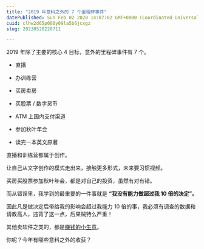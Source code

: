 ```yaml
---
title: "2019 年意料之外的 7 个里程碑事件"
datePublished: Sun Feb 02 2020 14:07:02 GMT+0000 (Coordinated Universal Time)
cuid: clhw2d65p000y09la5b6jcxgz
slug: 20230520220711

---
```


2019 年除了主要的核心 4 目标，意外的里程碑事件有 7 个。

* 直播
    
* 办训练营
    
* 买房卖房
    
* 买股票 / 数字货币
    
* ATM 上国内支付渠道
    
* 参加秋叶年会
    
* 读完一本英文原著
    

直播和训练营都属于创作。

让自己从文字创作的模式走出来，接触更多形式，未来要习惯视频。

买房买股票参加秋叶年会，都是对自己的投资，虽然有对有错。

而从错误里，我学到的最重要的一件事就是 **“我没有能力做超过我 10 倍的决定”。**

因此凡是做决定后带给我的影响会超过我能力 10 倍的事，我必须有调查的数据和请教高人，违背了这一点，后果贼特么严重！

其他卖软件之类的，都是[赚钱的小生意](http://mp.weixin.qq.com/s?__biz=MzI3MzU5MDA1OQ==&mid=2247485096&idx=1&sn=3a03ffec4045051eac8204eaae9ff8e4&chksm=eb21b4ecdc563dfa38f74025997acad6f32c44ab96983ceb7eee6ee4825fd819a2e92b6f4850&scene=21#wechat_redirect)。

你呢？今年有哪些意料之外的收获？